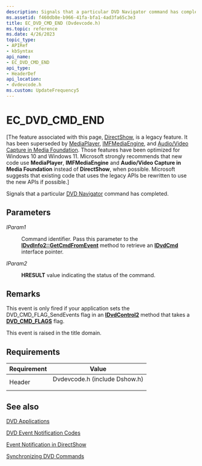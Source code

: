 ```yaml
---
description: Signals that a particular DVD Navigator command has completed.
ms.assetid: f460db8e-b966-41fa-bfa1-4ad3fa65c3e3
title: EC_DVD_CMD_END (Dvdevcode.h)
ms.topic: reference
ms.date: 4/26/2023
topic_type: 
- APIRef
- kbSyntax
api_name: 
- EC_DVD_CMD_END
api_type: 
- HeaderDef
api_location: 
- dvdevcode.h
ms.custom: UpdateFrequency5
---
```


# EC\_DVD\_CMD\_END

\[The feature associated with this page, [DirectShow](/windows/win32/directshow/directshow), is a legacy feature. It has been superseded by [MediaPlayer](/uwp/api/Windows.Media.Playback.MediaPlayer), [IMFMediaEngine](/windows/win32/api/mfmediaengine/nn-mfmediaengine-imfmediaengine), and [Audio/Video Capture in Media Foundation](windows/win32/medfound/audio-video-capture-in-media-foundation). Those features have been optimized for Windows 10 and Windows 11. Microsoft strongly recommends that new code use **MediaPlayer**, **IMFMediaEngine** and **Audio/Video Capture in Media Foundation** instead of **DirectShow**, when possible. Microsoft suggests that existing code that uses the legacy APIs be rewritten to use the new APIs if possible.\]

Signals that a particular [DVD Navigator](dvd-navigator-filter.md) command has completed.

## Parameters

<dl> <dt>

<span id="lParam1"></span><span id="lparam1"></span><span id="LPARAM1"></span>*lParam1*
</dt> <dd>

Command identifier. Pass this parameter to the [**IDvdInfo2::GetCmdFromEvent**](/windows/desktop/api/Strmif/nf-strmif-idvdinfo2-getcmdfromevent) method to retrieve an [**IDvdCmd**](/windows/desktop/api/Strmif/nn-strmif-idvdcmd) interface pointer.

</dd> <dt>

<span id="lParam2"></span><span id="lparam2"></span><span id="LPARAM2"></span>*lParam2*
</dt> <dd>

**HRESULT** value indicating the status of the command.

</dd> </dl>

## Remarks

This event is only fired if your application sets the DVD\_CMD\_FLAG\_SendEvents flag in an [**IDvdControl2**](/windows/desktop/api/Strmif/nn-strmif-idvdcontrol2) method that takes a [**DVD\_CMD\_FLAGS**](/windows/win32/api/strmif/ne-strmif-dvd_cmd_flags) flag.

This event is raised in the title domain.

## Requirements



| Requirement | Value |
|-------------------|----------------------------------------------------------------------------------------------------------|
| Header<br/> | <dl> <dt>Dvdevcode.h (include Dshow.h)</dt> </dl> |



## See also

<dl> <dt>

[DVD Applications](dvd-applications.md)
</dt> <dt>

[DVD Event Notification Codes](dvd-notification-codes.md)
</dt> <dt>

[Event Notification in DirectShow](event-notification-in-directshow.md)
</dt> <dt>

[Synchronizing DVD Commands](synchronizing-dvd-commands.md)
</dt> </dl>

 

 





